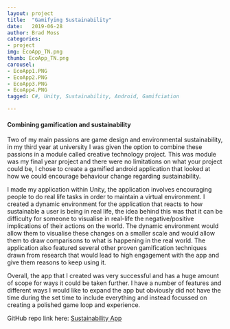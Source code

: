```yaml
---
layout: project
title:  "Gamifying Sustainability"
date:   2019-06-28
author: Brad Moss
categories:
- project
img: EcoApp_TN.png
thumb: EcoApp_TN.png
carousel:
- EcoApp1.PNG
- EcoApp2.PNG
- EcoApp3.PNG
- EcoApp4.PNG
tagged: C#, Unity, Sustainability, Android, Gamifciation

---
```

#### Combining gamification and sustainability
Two of my main passions are game design and environmental sustainability, in my third year at university I was given the option to combine these passions in a module called creative technology project. This was module was my final year project and there were no limitations on what your project could be, I chose to create a gamified android application that looked at how we could encourage behaviour change regarding sustainability. 

I made my application within Unity, the application involves encouraging people to do real life tasks in order to maintain a virtual environment. I created a dynamic environment for the application that reacts to how sustainable a user is being in real life, the idea behind this was that it can be difficulty for someone to visualise in real-life the negative/positive implications of their actions on the world. The dynamic environment would allow them to visualise these changes on a smaller scale and would allow them to draw comparisons to what is happening in the real world. The application also featured several other proven gamification techniques drawn from research that would lead to high engagement with the app and give them reasons to keep using it.

Overall, the app that I created was very successful and has a huge amount of scope for ways it could be taken further. I have a number of features and different ways I would like to expand the app but obviously did not have the time during the set time to include everything and instead focussed on creating a polished game loop and experience.

GitHub repo link here: [Sustainability App](https://github.com/bmoss656/CTP)

